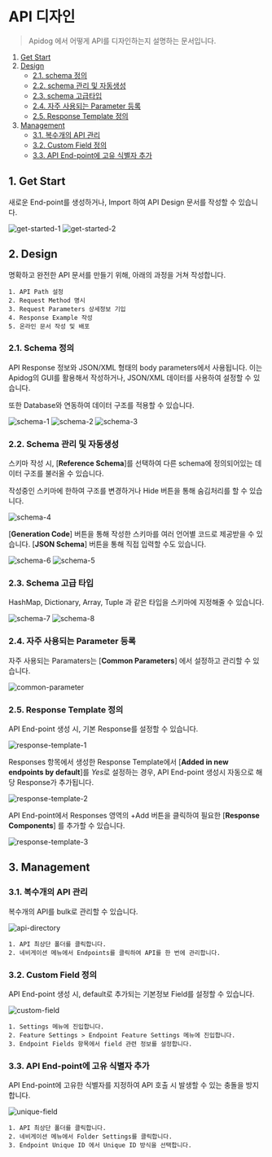 # API 디자인
> Apidog 에서 어떻게 API를 디자인하는지 설명하는 문서입니다.
1. [Get Start](#1-get-start)
2. [Design](#2-design)
    + [2.1. schema 정의](#21-schema-정의)
    + [2.2. schema 관리 및 자동생성](#22-schema-관리-및-자동생성)
    + [2.3. schema 고급타입](#23-schema-고급-타입)
    + [2.4. 자주 사용되는 Parameter 등록](#24-자주-사용되는-parameter-등록)
    + [2.5. Response Template 정의](#25-response-template-정의)
3. [Management](#3-management)
    + [3.1. 복수개의 API 관리](#31-복수개의-api-관리)
    + [3.2. Custom Field 정의](#32-custom-field-정의)
    + [3.3. API End-point에 고유 식별자 추가](#33-api-end-point에-고유-식별자-추가)

## 1. Get Start
새로운 End-point를 생성하거나, Import 하여 API Design 문서를 작성할 수 있습니다.  

![get-started-1](/docs/api-design/get-started-1.png)
![get-started-2](/docs/api-design/get-started-2.png)

## 2. Design
명확하고 완전한 API 문서를 만들기 위해, 아래의 과정을 거쳐 작성합니다.

    1. API Path 설정
    2. Request Method 명시
    3. Request Parameters 상세정보 기입
    4. Response Example 작성
    5. 온라인 문서 작성 및 배포

### 2.1. Schema 정의
API Response 정보와 JSON/XML 형태의 body parameters에서 사용됩니다. 이는 Apidog의 GUI를 활용해서 작성하거나, JSON/XML 데이터를 사용하여 설정할 수 있습니다.

또한 Database와 연동하여 데이터 구조를 적용할 수 있습니다.

![schema-1](/docs/api-design/schema-1.png)
![schema-2](/docs/api-design/schema-2.png)
![schema-3](/docs/api-design/schema-3.png)

### 2.2. Schema 관리 및 자동생성
스키마 작성 시, [**Reference Schema**]를 선택하여 다른 schema에 정의되어있는 데이터 구조를 불러올 수 있습니다.

작성중인 스키마에 한하여 구조를 변경하거나 Hide 버튼을 통해 숨김처리를 할 수 있습니다.

![schema-4](/docs/api-design/schema-4.png)

[**Generation Code**] 버튼을 통해 작성한 스키마를 여러 언어별 코드로 제공받을 수 있습니다. 
[**JSON Schema**] 버튼을 통해 직접 입력할 수도 있습니다.

![schema-6](/docs/api-design/schema-6.png)
![schema-5](/docs/api-design/schema-5.png)

### 2.3. Schema 고급 타입
HashMap, Dictionary, Array, Tuple 과 같은 타입을 스키마에 지정해줄 수 있습니다.

![schema-7](/docs/api-design/schema-7.png)
![schema-8](/docs/api-design/schema-8.png)

### 2.4. 자주 사용되는 Parameter 등록
자주 사용되는 Paramaters는 [**Common Parameters**] 에서 설정하고 관리할 수 있습니다.

![common-parameter](/docs/api-design/common-parameter.png)

### 2.5. Response Template 정의
API End-point 생성 시, 기본 Response를 설정할 수 있습니다.

![response-template-1](/docs/api-design/response-template-1.png)

Responses 항목에서 생성한 Response Template에서 [**Added in new endpoints by default**]를 *Yes*로 설정하는 경우, API End-point 생성시 자동으로 해당 Response가 추가됩니다.

![response-template-2](/docs/api-design/response-template-2.png)

API End-point에서 Responses 영역의 +Add 버튼을 클릭하여 필요한 [**Response Components**] 를 추가할 수 있습니다.

![response-template-3](/docs/api-design/response-template-3.png)

## 3. Management

### 3.1. 복수개의 API 관리
복수개의 API를 bulk로 관리할 수 있습니다.

![api-directory](/docs/api-design/api-directory.png)

    1. API 최상단 폴더를 클릭합니다.
    2. 네비게이션 메뉴에서 Endpoints를 클릭하여 API를 한 번에 관리합니다.

### 3.2. Custom Field 정의
API End-point 생성 시, default로 추가되는 기본정보 Field를 설정할 수 있습니다.

![custom-field](/docs/api-design/custom-field.png)

    1. Settings 메뉴에 진입합니다.
    2. Feature Settings > Endpoint Feature Settings 메뉴에 진입합니다.
    3. Endpoint Fields 항목에서 field 관련 정보를 설정합니다.

### 3.3. API End-point에 고유 식별자 추가
API End-point에 고유한 식별자를 지정하여 API 호출 시 발생할 수 있는 충돌을 방지합니다. 

![unique-field](/docs/api-design/unique-field.png)

    1. API 최상단 폴더를 클릭합니다.
    2. 네비게이션 메뉴에서 Folder Settings를 클릭합니다.
    3. Endpoint Unique ID 에서 Unique ID 방식을 선택합니다.
